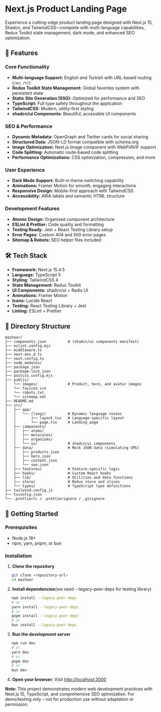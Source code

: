 # Next.js Product Landing Page

Experience a cutting-edge product landing page designed with Next.js 15, Shadcn, and TailwindCSS—complete with multi-language capabilities, Redux Toolkit state management, dark mode, and enhanced SEO optimization.

## 🚀 Features

### Core Functionality

- **Multi-language Support:** English and Turkish with URL-based routing (`/en`, `/tr`)
- **Redux Toolkit State Management:** Global favorites system with persistent state
- **Static Site Generation (SSG):** Optimized for performance and SEO
- **TypeScript:** Full type safety throughout the application
- **TailwindCSS:** Modern, utility-first styling
- **shadcn/ui Components:** Beautiful, accessible UI components

### SEO & Performance

- **Dynamic Metadata:** OpenGraph and Twitter cards for social sharing
- **Structured Data:** JSON-LD format compatible with schema.org
- **Image Optimization:** Next.js Image component with WebP/AVIF support
- **Code Splitting:** Automatic route-based code splitting
- **Performance Optimizations:** CSS optimization, compression, and more

### User Experience

- **Dark Mode Support:** Built-in theme switching capability
- **Animations:** Framer Motion for smooth, engaging interactions
- **Responsive Design:** Mobile-first approach with TailwindCSS
- **Accessibility:** ARIA labels and semantic HTML structure

### Development Features

- **Atomic Design:** Organized component architecture
- **ESLint & Prettier:** Code quality and formatting
- **Testing Ready:** Jest + React Testing Library setup
- **Error Pages:** Custom 404 and 500 error pages
- **Sitemap & Robots:** SEO helper files included

## 🛠️ Tech Stack

- **Framework:** Next.js 15.4.5
- **Language:** TypeScript 5
- **Styling:** TailwindCSS 4
- **State Management:** Redux Toolkit
- **UI Components:** shadcn/ui + Radix UI
- **Animations:** Framer Motion
- **Icons:** Lucide React
- **Testing:** React Testing Library + Jest
- **Linting:** ESLint + Prettier

## 📁 Directory Structure

```
mashoor/
├── components.json          # (shadcn/ui components manifest)
├── eslint.config.mjs
├── middleware.ts
├── next-env.d.ts
├── next.config.ts
├── node_modules/
├── package.json
├── package-lock.json
├── postcss.config.mjs
├── public/
│   └── images/              # Product, hero, and avatar images
│   └── favicon.ico
│   └── robots.txt
│   └── sitemap.xml
├── README.md
├── src/
│   ├── app/
│   │   └── [lang]/          # Dynamic language routes
│   │       ├── layout.tsx   # Language-specific layout
│   │       └── page.tsx     # Landing page
│   ├── components/
│   │   ├── atoms/
│   │   ├── molecules/
│   │   ├── organisms/
│   │   └── ui/              # shadcn/ui components
│   ├── data/                # Mock JSON data (simulating CMS)
│   │   ├── products.json
│   │   ├── hero.json
│   │   ├── content.json
│   │   └── seo.json
│   ├── features/            # Feature-specific logic
│   ├── hooks/               # Custom React hooks
│   ├── lib/                 # Utilities and data functions
│   ├── store/               # Redux store and slices
│   └── types/               # TypeScript type definitions
├── tailwind.config.js
├── tsconfig.json
└── .prettierrc / .prettierignore / .gitignore
```

## 🚦 Getting Started

### Prerequisites

- Node.js 18+
- npm, yarn, pnpm, or bun

### Installation

1. **Clone the repository**

```bash
   git clone <repository-url>
   cd mashoor
````

2. **Install dependencies**(we need --legacy-peer-deps for testing library)

```bash
   npm install --legacy-peer-deps
   # or
   yarn install --legacy-peer-deps
   # or
   pnpm install --legacy-peer-deps
   # or
   bun install --legacy-peer-deps
```

3. **Run the development server**

```bash
   npm run dev
   # or
   yarn dev
   # or
   pnpm dev
   # or
   bun dev
```

4. **Open your browser:**
Visit [http://localhost:3000](http://localhost:3000)

**Note:**
This project demonstrates modern web development practices with Next.js 15, TypeScript, and comprehensive SEO optimization.
For demo/testing only – not for production use without adaptation or permission.
